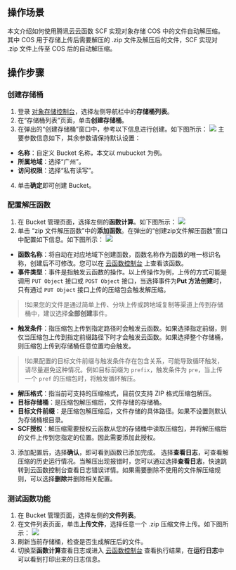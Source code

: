 ## 操作场景
本文介绍如何使用腾讯云云函数 SCF 实现对象存储 COS 中的文件自动解压缩。其中 COS 用于存储上传后需要解压的 .zip 文件及解压后的文件，SCF 实现对 .zip 文件上传至 COS 后的自动解压缩。


## 操作步骤
### 创建存储桶
1. 登录 [对象存储控制台](https://console.cloud.tencent.com/cos5)，选择左侧导航栏中的**存储桶列表**。
2. 在“存储桶列表”页面，单击**创建存储桶**。
3. 在弹出的“创建存储桶”窗口中，参考以下信息进行创建。如下图所示：
![](https://main.qcloudimg.com/raw/76d2fff59737fbbdb001d611bbeb2776.png)
主要参数信息如下，其余参数请保持默认设置：
 - **名称**：自定义 Bucket 名称，本文以 mubucket 为例。
 - **所属地域**：选择“广州”。
 - **访问权限**：选择“私有读写”。
4. 单击**确定**即可创建 Bucket。


### 配置解压函数
1. 在 Bucket 管理页面，选择左侧的**函数计算**。如下图所示：
![](https://main.qcloudimg.com/raw/281c1a18f036e40cf839e8c214877e55.png)
2. 单击 “zip 文件解压函数”中的**添加函数**。在弹出的“创建zip文件解压函数”窗口中配置如下信息。如下图所示：
![](https://main.qcloudimg.com/raw/04a703414d12484b5fc7717eee7fcf0a.png)
 - **函数名称**：将自动在对应地域下创建函数，函数名称作为函数的唯一标识名称，创建后不可修改。您可以在 [云函数控制台](https://console.cloud.tencent.com/scf/list?rid=1&ns=default) 上查看该函数。
 - **事件类型**：事件是指触发云函数的操作。以上传操作为例，上传的方式可能是调用 `PUT Object` 接口或 `POST Object` 接口，当选择事件为**Put 方法创建**时，只有通过 `PUT Object` 接口上传的压缩包会触发解压缩。
> !如果您的文件是通过简单上传、分块上传或跨地域复制等渠道上传到存储桶中，建议选择**全部创建**事件。
> 
 - **触发条件**：指压缩包上传到指定路径时会触发云函数。如果选择指定前缀，则仅当压缩包上传到指定前缀路径下时才会触发云函数。如果选择整个存储桶，则压缩包上传到存储桶任意位置均会触发。
> !如果配置的目标文件前缀与触发条件存在包含关系，可能导致循环触发，请尽量避免这种情况。例如目标前缀为 `prefix`，触发条件为 `pre`，当上传一个 `pref` 的压缩包时，将触发循环解压。
> 
 - **解压格式**：指当前可支持的压缩格式，目前仅支持 ZIP 格式压缩包解压。
 - **目标存储桶**：是压缩包解压缩后，文件存储的存储桶。
 - **目标文件前缀**：是压缩包解压缩后，文件存储的具体路径。如果不设置则默认为存储桶根目录。
 - **SCF授权**：解压缩需要授权云函数从您的存储桶中读取压缩包，并将解压缩后的文件上传到您指定的位置。因此需要添加此授权。
3. 添加配置后，选择**确认**，即可看到函数已添加完成。
选择**查看日志**，可查看解压缩的历史运行情况。当解压出现报错时，您可以通过选择**查看日志**，快速跳转到云函数控制台查看日志错误详情。如果需要删除不使用的文件解压缩规则，可以选择**删除**并删除相关配置。

### 测试函数功能
1. 在 Bucket 管理页面，选择左侧的**文件列表**。
2. 在文件列表页面，单击**上传文件**，选择任意一个 .zip 压缩文件上传。如下图所示：
![](https://main.qcloudimg.com/raw/a0e9a028160c2b31d0b4d6b885d9981f.png)
3. 刷新当前存储桶，检查是否生成解压后的文件。
4. 切换至**函数计算**查看日志或进入 [云函数控制台](https://console.cloud.tencent.com/scf/list?rid=1&ns=default) 查看执行结果，在**运行日志**中可以看到打印出来的日志信息。
